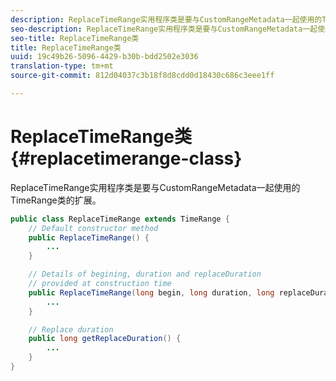 ```yaml
---
description: ReplaceTimeRange实用程序类是要与CustomRangeMetadata一起使用的TimeRange类的扩展。
seo-description: ReplaceTimeRange实用程序类是要与CustomRangeMetadata一起使用的TimeRange类的扩展。
seo-title: ReplaceTimeRange类
title: ReplaceTimeRange类
uuid: 19c49b26-5096-4429-b30b-bdd2502e3036
translation-type: tm+mt
source-git-commit: 812d04037c3b18f8d8cdd0d18430c686c3eee1ff

---
```



# ReplaceTimeRange类 {#replacetimerange-class}

ReplaceTimeRange实用程序类是要与CustomRangeMetadata一起使用的TimeRange类的扩展。

```java
public class ReplaceTimeRange extends TimeRange {
    // Default constructor method
    public ReplaceTimeRange() { 
        ... 
    }

    // Details of begining, duration and replaceDuration 
    // provided at construction time 
    public ReplaceTimeRange(long begin, long duration, long replaceDuration) { 
        ... 
    }

    // Replace duration
    public long getReplaceDuration() { 
        ... 
    }
}
```

